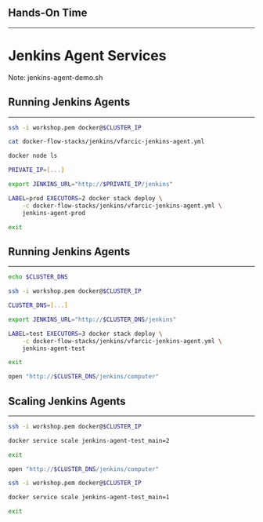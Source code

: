 ## Hands-On Time

---

# Jenkins Agent Services

Note:
jenkins-agent-demo.sh


## Running Jenkins Agents

---

```bash
ssh -i workshop.pem docker@$CLUSTER_IP

cat docker-flow-stacks/jenkins/vfarcic-jenkins-agent.yml

docker node ls

PRIVATE_IP=[...]

export JENKINS_URL="http://$PRIVATE_IP/jenkins"

LABEL=prod EXECUTORS=2 docker stack deploy \
    -c docker-flow-stacks/jenkins/vfarcic-jenkins-agent.yml \
    jenkins-agent-prod

exit
```


## Running Jenkins Agents

---

```bash
echo $CLUSTER_DNS

ssh -i workshop.pem docker@$CLUSTER_IP

CLUSTER_DNS=[...]

export JENKINS_URL="http://$CLUSTER_DNS/jenkins"

LABEL=test EXECUTORS=3 docker stack deploy \
    -c docker-flow-stacks/jenkins/vfarcic-jenkins-agent.yml \
    jenkins-agent-test

exit

open "http://$CLUSTER_DNS/jenkins/computer"
```


## Scaling Jenkins Agents

---

```bash
ssh -i workshop.pem docker@$CLUSTER_IP

docker service scale jenkins-agent-test_main=2

exit

open "http://$CLUSTER_DNS/jenkins/computer"

ssh -i workshop.pem docker@$CLUSTER_IP

docker service scale jenkins-agent-test_main=1

exit
```

